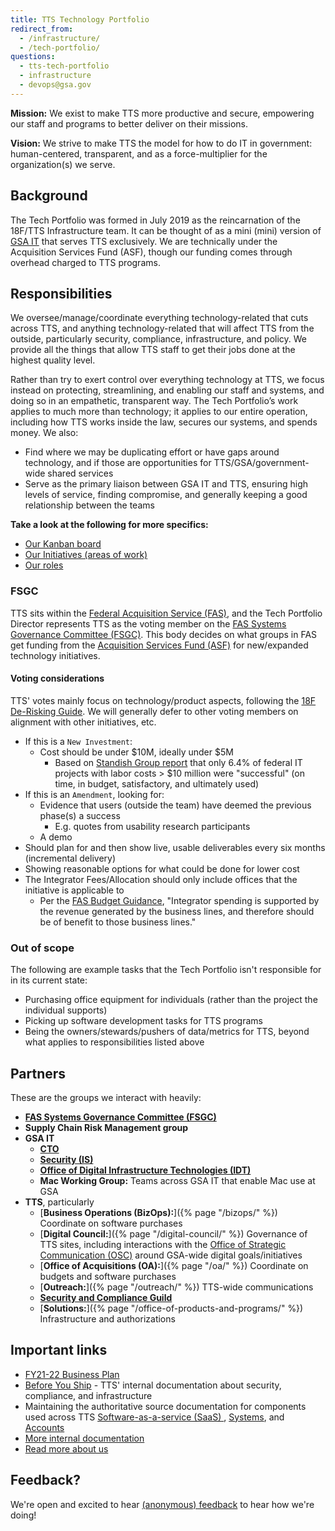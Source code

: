 ```yaml
---
title: TTS Technology Portfolio
redirect_from:
  - /infrastructure/
  - /tech-portfolio/
questions:
  - tts-tech-portfolio
  - infrastructure
  - devops@gsa.gov
---
```


**Mission:** We exist to make TTS more productive and secure, empowering our
staff and programs to better deliver on their missions.

**Vision:** We strive to make TTS the model for how to do IT in government:
human-centered, transparent, and as a force-multiplier for the organization(s)
we serve.

## Background

The Tech Portfolio was formed in July 2019 as the reincarnation of the 18F/TTS
Infrastructure team. It can be thought of as a mini (mini) version of
[GSA IT](https://www.gsa.gov/about-us/organization/gsa-it) that serves TTS
exclusively. We are technically under the Acquisition Services Fund (ASF),
though our funding comes through overhead charged to TTS programs.

## Responsibilities

We oversee/manage/coordinate everything technology-related that cuts across TTS,
and anything technology-related that will affect TTS from the outside,
particularly security, compliance, infrastructure, and policy. We provide all
the things that allow TTS staff to get their jobs done at the highest quality
level.

Rather than try to exert control over everything technology at TTS, we focus
instead on protecting, streamlining, and enabling our staff and systems, and
doing so in an empathetic, transparent way. The Tech Portfolio’s work applies to
much more than technology; it applies to our entire operation, including how TTS
works inside the law, secures our systems, and spends money. We also:

- Find where we may be duplicating effort or have gaps around technology, and if
  those are opportunities for TTS/GSA/government-wide shared services
- Serve as the primary liaison between GSA IT and TTS, ensuring high levels of
  service, finding compromise, and generally keeping a good relationship between
  the teams

**Take a look at the following for more specifics:**

- [Our Kanban board](https://github.com/orgs/18F/projects/11?fullscreen=true)
- [Our Initiatives (areas of work)](https://github.com/18F/tts-tech-portfolio/labels?q=i%3A)
- [Our roles](https://github.com/18F/tts-tech-portfolio/blob/main/how_we_work/roles.md#readme)

### FSGC

TTS sits within the
[Federal Acquisition Service (FAS)](https://www.gsa.gov/about-us/organization/federal-acquisition-service),
and the Tech Portfolio Director represents TTS as the voting member on the
[FAS Systems Governance Committee (FSGC)](https://sites.google.com/a/gsa.gov/fas-systems-governance/).
This body decides on what groups in FAS get funding from the
[Acquisition Services Fund (ASF)](https://www.gsa.gov/reference/reports/budget-performance/annual-reports/agency-financial-report-2012/managements-discussion-and-analysis/financial-statements-analysis-and-summary/financial-results-by-major-fund-acquisition-services-fund)
for new/expanded technology initiatives.

#### Voting considerations

TTS' votes mainly focus on technology/product aspects, following the
[18F De-Risking Guide](https://derisking-guide.18f.gov/federal-field-guide/). We
will generally defer to other voting members on alignment with other
initiatives, etc.

- If this is a `New Investment`:
  - Cost should be under $10M, ideally under $5M
    - Based on
      [Standish Group report](https://www.brookings.edu/blog/techtank/2015/08/25/doomed-challenges-and-solutions-to-government-it-projects/)
      that only 6.4% of federal IT projects with labor costs > $10 million were
      "successful" (on time, in budget, satisfactory, and ultimately used)
- If this is an `Amendment`, looking for:
  - Evidence that users (outside the team) have deemed the previous phase(s) a
    success
    - E.g. quotes from usability research participants
  - A demo
- Should plan for and then show live, usable deliverables every six months
  (incremental delivery)
- Showing reasonable options for what could be done for lower cost
- The Integrator Fees/Allocation should only include offices that the initiative
  is applicable to
  - Per the
    [FAS Budget Guidance](https://docs.google.com/document/d/1mjX6c_dpWv23LUZZwY6TSUYeujKsSGXUls0KfiHDo5A/edit#bookmark=id.t9nyz1qly4fy),
    "Integrator spending is supported by the revenue generated by the business
    lines, and therefore should be of benefit to those business lines."

### Out of scope

The following are example tasks that the Tech Portfolio isn't responsible for in
its current state:

- Purchasing office equipment for individuals (rather than the project the
  individual supports)
- Picking up software development tasks for TTS programs
- Being the owners/stewards/pushers of data/metrics for TTS, beyond what applies
  to responsibilities listed above

## Partners

These are the groups we interact with heavily:

- [**FAS Systems Governance Committee (FSGC)**](#fsgc)
- **Supply Chain Risk Management group**
- **GSA IT**
  - [**CTO**](https://tech.gsa.gov/team/)
  - [**Security (IS)**](https://insite.gsa.gov/services-and-offices/staff-offices/office-of-gsa-it/gsa-it-organizations/chief-information-security-officer-ciso)
  - [**Office of Digital Infrastructure Technologies (IDT)**](https://insite.gsa.gov/services-and-offices/staff-offices/office-of-gsa-it/gsa-it-organizations/office-of-the-deputy-cio/office-of-digital-infrastructure-technologies-idt)
  - **Mac Working Group:** Teams across GSA IT that enable Mac use at GSA
- **TTS**, particularly
  - [**Business Operations (BizOps):**]({% page "/bizops/" %}) Coordinate on
    software purchases
  - [**Digital Council:**]({% page "/digital-council/" %}) Governance of TTS
    sites, including interactions with the
    [Office of Strategic Communication (OSC)](https://www.gsa.gov/about-us/organization/office-of-strategic-communication)
    around GSA-wide digital goals/initiatives
  - [**Office of Acquisitions (OA):**]({% page "/oa/" %}) Coordinate on budgets
    and software purchases
  - [**Outreach:**]({% page "/outreach/" %}) TTS-wide communications
  - [**Security and Compliance Guild**](https://github.com/18F/Security-Compliance)
  - [**Solutions:**]({% page "/office-of-products-and-programs/" %})
    Infrastructure and authorizations

## Important links

- [FY21-22 Business Plan](https://docs.google.com/document/d/1D8NjruISqW6A9rXu6EBN28JWyHyjHjGM/edit)
- [Before You Ship](https://before-you-ship.18f.gov/) - TTS' internal
  documentation about security, compliance, and infrastructure
- Maintaining the authoritative source documentation for components used across
  TTS
  [Software-as-a-service (SaaS) ](https://docs.google.com/spreadsheets/d/12pfcEIEXaJTjIKex-3wnI89erIvgKf9B_XpGkDl6qsM/edit#gid=0),
  [Systems](https://docs.google.com/spreadsheets/d/12pfcEIEXaJTjIKex-3wnI89erIvgKf9B_XpGkDl6qsM/edit#gid=1235102795),
  and
  [Accounts](https://docs.google.com/spreadsheets/d/1DedSCiU9AsCAAVvAFZT0_Ii7AFIKlI-JNifzlpHNbDg/edit#gid=0)
- [More internal documentation](https://github.com/18F/tts-tech-portfolio/wiki/Documents-for-TTS-Tech-Porfolio)
- [Read more about us](https://github.com/18F/tts-tech-portfolio/blob/main/README.md#readme)

## Feedback?

We're open and excited to hear
[(anonymous) feedback](https://docs.google.com/forms/d/e/1FAIpQLSeVEH_l46flYCCQRl351KhID77XPCw5ulsQPh0iFqfRig2hxA/viewform)
to hear how we're doing!
